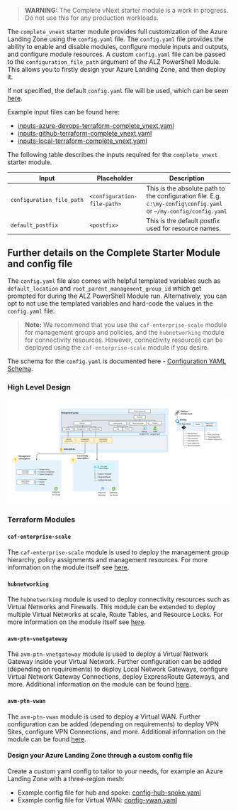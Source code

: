 <!-- markdownlint-disable first-line-h1 -->
> **WARNING:** The Complete vNext starter module is a work in progress. Do not use this for any production workloads.

The `complete_vnext` starter module provides full customization of the Azure Landing Zone using the `config.yaml` file. The `config.yaml` file provides the ability to enable and disable modules, configure module inputs and outputs, and configure module resources.
A custom `config.yaml` file can be passed to the `configuration_file_path` argument of the ALZ PowerShell Module. This allows you to firstly design your Azure Landing Zone, and then deploy it.

If not specified, the default `config.yaml` file will be used, which can be seen [here](https://github.com/Azure/alz-terraform-accelerator/blob/main/templates/complete_vnext/config.yaml).

Example input files can be found here:

- [inputs-azure-devops-terraform-complete_vnext.yaml][example_powershell_inputs_azure_devops_terraform_complete_vnext]
- [inputs-github-terraform-complete_vnext.yaml][example_powershell_inputs_github_terraform_complete_vnext]
- [inputs-local-terraform-complete_vnext.yaml][example_powershell_inputs_local_terraform_complete_vnext]

The following table describes the inputs required for the `complete_vnext` starter module.

| Input | Placeholder | Description |
| - | -- | --- |
| `configuration_file_path` | `<configuration-file-path>` | This is the absolute path to the configuration file. E.g. `c:\my-config\config.yaml` or `~/my-config/config.yaml` |
| `default_postfix` | `<postfix>` | This is the default postfix used for resource names. |

## Further details on the Complete Starter Module and config file

The `config.yaml` file also comes with helpful templated variables such as `default_location` and `root_parent_management_group_id` which get prompted for during the ALZ PowerShell Module run. Alternatively, you can opt to not use the templated variables and hard-code the values in the `config.yaml` file.

> **Note:** We recommend that you use the `caf-enterprise-scale` module for management groups and policies, and the `hubnetworking` module for connectivity resources. However, connectivity resources can be deployed using the `caf-enterprise-scale` module if you desire.

The schema for the `config.yaml` is documented here - [Configuration YAML Schema][wiki_yaml_schema_reference].

### High Level Design

![Alt text](./media/starter-module-hubnetworking.png)

### Terraform Modules

#### `caf-enterprise-scale`

The `caf-enterprise-scale` module is used to deploy the management group hierarchy, policy assignments and management resources. For more information on the module itself see [here](https://github.com/Azure/terraform-azurerm-caf-enterprise-scale).

#### `hubnetworking`

The `hubnetworking` module is used to deploy connectivity resources such as Virtual Networks and Firewalls.
This module can be extended to deploy multiple Virtual Networks at scale, Route Tables, and Resource Locks. For more information on the module itself see [here](https://github.com/Azure/terraform-azurerm-hubnetworking).

#### `avm-ptn-vnetgateway`

The `avm-ptn-vnetgateway` module is used to deploy a Virtual Network Gateway inside your Virtual Network. Further configuration can be added (depending on requirements) to deploy Local Network Gateways, configure Virtual Network Gateway Connections, deploy ExpressRoute Gateways, and more. Additional information on the module can be found [here](https://github.com/Azure/terraform-azurerm-avm-ptn-vnetgateway).

#### `avm-ptn-vwan`

The `avm-ptn-vwan` module is used to deploy a Virtual WAN. Further configuration can be added (depending on requirements) to deploy VPN Sites, configure VPN Connections, and more. Additional information on the module can be found [here](https://github.com/Azure/terraform-azurerm-avm-ptn-vwan).

#### Design your Azure Landing Zone through a custom config file

Create a custom yaml config to tailor to your needs, for example an Azure Landing Zone with a three-region mesh:

- Example config file for hub and spoke: [config-hub-spoke.yaml][example_starter_module_complete_vnext_config_hub_spoke]
- Example config file for Virtual WAN: [config-vwan.yaml][example_starter_module_complete_vnext_config_vwan]

 [//]: # (************************)
 [//]: # (INSERT LINK LABELS BELOW)
 [//]: # (************************)

[wiki_yaml_schema_reference]: %5BUser-Guide%5D-YAML-Schema-Reference "Wiki - YAML Schema Reference"
[example_starter_module_complete_vnext_config_hub_spoke]: examples/starter-module-config/complete_vnext/config-hub-spoke.yaml "Example - Starter Module Config - Complete - Hub and Spoke"
[example_starter_module_complete_vnext_config_vwan]: examples/starter-module-config/complete_vnext/config-vwan.yaml "Example - Starter Module Config - Complete - Virtual WAN"
[example_powershell_inputs_azure_devops_terraform_complete_vnext]:     examples/powershell-inputs/inputs-azure-devops-terraform-complete_vnext.yaml "Example - PowerShell Inputs - Azure DevOps - Terraform - Complete vNext"
[example_powershell_inputs_github_terraform_complete_vnext]:     examples/powershell-inputs/inputs-github-terraform-complete_vnext.yaml "Example - PowerShell Inputs - GitHub - Terraform - Complete vNext"
[example_powershell_inputs_local_terraform_complete_vnext]:     examples/powershell-inputs/inputs-local-terraform-complete_vnext.yaml "Example - PowerShell Inputs - Local - Terraform - Complete vNext"
